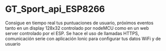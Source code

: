 # GT_Sport_api_ESP8266
Consigue en tiempo real tus puntuaciones de usuario, próximos eventos tanto en un display 128x32 controlado por nodeMCU como en un web server controlado por el ESP. Se hace el uso de llamadas HTTPS, comunicación serie con aplicación Ionic para configurar tus datos WiFi y de usuario
